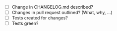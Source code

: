 - [ ] Change in CHANGELOG.md described?
- [ ] Changes in pull request outlined? (What, why, ...)
- [ ] Tests created for changes?
- [ ] Tests green?
